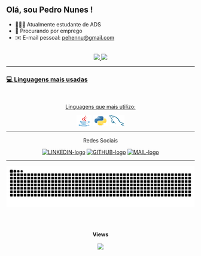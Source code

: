 ## Olá, sou Pedro Nunes !


- 👨🏾‍💻 Atualmente estudante de ADS
- 🎯 Procurando por emprego
- ✉️ E-mail pessoal: pehennu@gmail.com 

##

<div align=center>
  <a href="https://github.com/pehennu">
  <img height="140cm" src="https://github-readme-stats.vercel.app/api?username=pehennu&show_icons=true&theme=dracula&include_all_commits=true&count_private=true"/>
  <img height="140cm" src="https://github-readme-stats.vercel.app/api/top-langs/?username=pehennu&layout=compact&langs_count=16&theme=dracula"/>
</div>

---

### 💻 Linguagens mais usadas

<div align=center style="display: inline_block"><br>
  <p>Linguagens que mais utilizo:</p>
  <a href="https://github.com/pehennu"><img align="center" alt="JAVA-logo" height="30" width="40" src="https://github.com/devicons/devicon/blob/master/icons/java/java-original.svg"></a> 
  <a href="https://github.com/pehennu"><img align="center" alt="PYTON-logo" height="30" width="40" src="https://github.com/devicons/devicon/blob/master/icons/python/python-original.svg"></a>   
  <a href="https://github.com/pehennu"><img align="center" alt="MYSQL-logo" height="30" width="40" src="https://github.com/devicons/devicon/blob/master/icons/mysql/mysql-original.svg"></a>   
</div>

---

<div align=center>
  <p>Redes Sociais</p>
<a href="https://www.linkedin.com/in/pehennu/" target="_blank"><img alt="LINKEDIN-logo" src="https://img.shields.io/badge/LinkedIn-0077B5?style=for-the-badge&logo=linkedin&logoColor=white" target="_blank"></a>   
<a href="https://github.com/pehennu" target="_blank"><img alt="GITHUB-logo" src="https://img.shields.io/badge/GitHub-100000?style=for-the-badge&logo=github&logoColor=white" target="_blank"></a>   
<a href="mailto:pehennu@gmail.com" target="_blank"><img alt="MAIL-logo" src="https://img.shields.io/badge/Gmail-D14836?style=for-the-badge&logo=gmail&logoColor=white" target="_blank"></a>     
    
</div>

---

<div align=center>
  
 <img src="https://raw.githubusercontent.com/pehennu/pehennu/output/snake.svg" alt="Snake animation" />
  
</div>
  
## 
  
<div align="center">
<br><p align="centre"><b>Views</b></p>  
<p align="center"><img align="center" src="https://profile-counter.glitch.me/{pehennu}/count.svg" /></p> 
<br></div>
